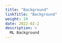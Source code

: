 ```yaml
---
title: "Background"
linkTitle: "Background"
weight: 10
date: 2022-02-2
description: >
  ML Background
---
```

